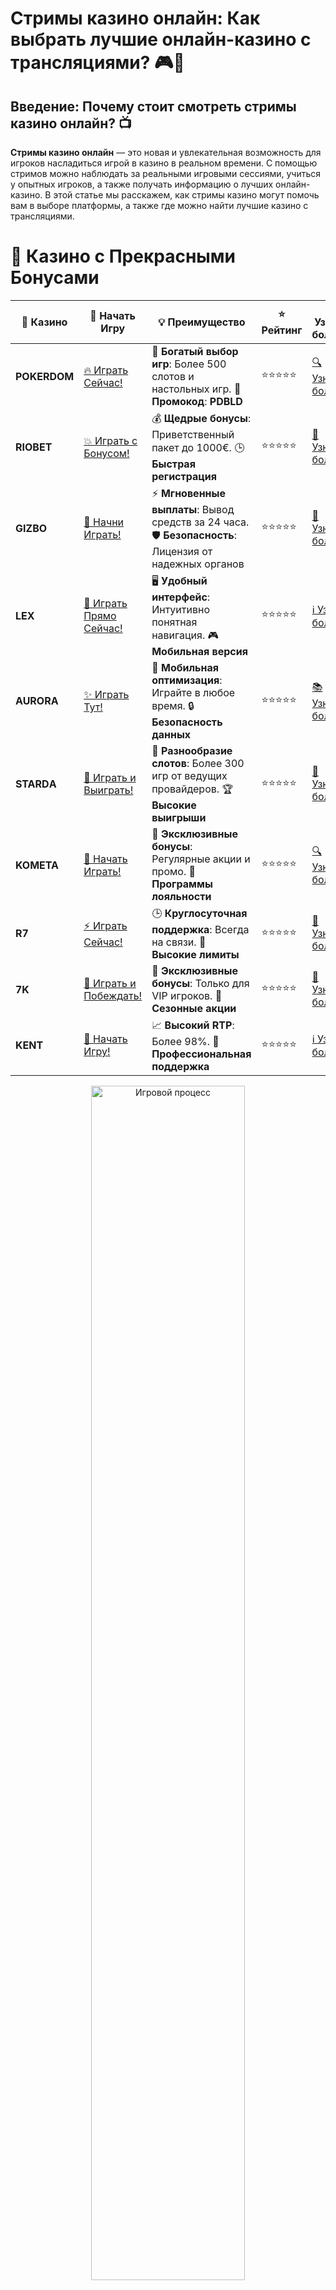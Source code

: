 # **Стримы казино онлайн: Как выбрать лучшие онлайн-казино с трансляциями?** 🎮💸

## Введение: Почему стоит смотреть стримы казино онлайн? 📺

**Стримы казино онлайн** — это новая и увлекательная возможность для игроков насладиться игрой в казино в реальном времени. С помощью стримов можно наблюдать за реальными игровыми сессиями, учиться у опытных игроков, а также получать информацию о лучших онлайн-казино. В этой статье мы расскажем, как стримы казино могут помочь вам в выборе платформы, а также где можно найти лучшие казино с трансляциями.

# 🌟 Казино с Прекрасными Бонусами

| 🎲 **Казино** | 🔗 **Начать Игру** | 💡 **Преимущество** | ⭐ **Рейтинг** | 🔗 **Узнать больше** | 🆕 **Новая информация** |
|--------------|---------------------|---------------------|----------------|----------------------|-------------------------|
| **POKERDOM**  | [🔥 Играть Сейчас!](https://brandplay.link/4k77v2yx) | 🎉 **Богатый выбор игр**: Более 500 слотов и настольных игр. 🎁 **Промокод**: **PDBLD** | ⭐⭐⭐⭐⭐ | [🔍 Узнать больше](https://brandplay.link/4k77v2yx) | 🏆 **Победители турниров** получают эксклюзивные подарки! |
| **RIOBET**    | [💥 Играть с Бонусом!](https://brandplay.link/7xBLTPyj) | 💰 **Щедрые бонусы**: Приветственный пакет до 1000€. 🕒 **Быстрая регистрация** | ⭐⭐⭐⭐⭐ | [📖 Узнать больше](https://brandplay.link/7xBLTPyj) | 💬 **Поддержка 24/7** для комфортной игры в любое время! |
| **GIZBO**     | [🚀 Начни Играть!](https://brandplay.link/bprXw4YV) | ⚡ **Мгновенные выплаты**: Вывод средств за 24 часа. 🛡️ **Безопасность**: Лицензия от надежных органов | ⭐⭐⭐⭐⭐ | [📝 Узнать больше](https://brandplay.link/bprXw4YV) | 🔒 **SSL-шифрование** для максимальной безопасности данных игроков. |
| **LEX**       | [💎 Играть Прямо Сейчас!](https://brandplay.link/zW4hdDFV) | 🖥️ **Удобный интерфейс**: Интуитивно понятная навигация. 🎮 **Мобильная версия** | ⭐⭐⭐⭐⭐ | [ℹ️ Узнать больше](https://brandplay.link/zW4hdDFV) | 📱 **Поддержка всех мобильных устройств** для удобства игры в любом месте. |
| **AURORA**    | [✨ Играть Тут!](https://10trafic-stat2.com/click/668546556bcc6313411604bd/6766/13032/subaccount) | 📱 **Мобильная оптимизация**: Играйте в любое время. 🔒 **Безопасность данных** | ⭐⭐⭐⭐⭐ | [📚 Узнать больше](https://10trafic-stat2.com/click/668546556bcc6313411604bd/6766/13032/subaccount) | 🌍 **Международная лицензия** на деятельность в разных странах. |
| **STARDА**    | [🎉 Играть и Выиграть!](https://brandplay.link/fB7xwRFL) | 🎰 **Разнообразие слотов**: Более 300 игр от ведущих провайдеров. 🏆 **Высокие выигрыши** | ⭐⭐⭐⭐⭐ | [🔎 Узнать больше](https://brandplay.link/fB7xwRFL) | 🎉 **Ежемесячные турниры** с крупными призами! |
| **KOMETA**    | [🎁 Начать Играть!](https://brandplay.link/8ZymQJV8) | 🎁 **Эксклюзивные бонусы**: Регулярные акции и промо. 🔄 **Программы лояльности** | ⭐⭐⭐⭐⭐ | [🔍 Узнать больше](https://brandplay.link/8ZymQJV8) | 🌟 **Персонализированные предложения** для долгосрочных игроков. |
| **R7**        | [⚡ Играть Сейчас!](https://brandplay.link/bMd3Yjsw) | 🕒 **Круглосуточная поддержка**: Всегда на связи. 💸 **Высокие лимиты** | ⭐⭐⭐⭐⭐ | [📖 Узнать больше](https://brandplay.link/bMd3Yjsw) | 🎯 **Рейтинг игроков** для лучших участников. |
| **7K**        | [🎯 Играть и Побеждать!](https://brandplay.link/BvQyFShp) | 🌟 **Эксклюзивные бонусы**: Только для VIP игроков. 🎉 **Сезонные акции** | ⭐⭐⭐⭐⭐ | [📝 Узнать больше](https://brandplay.link/BvQyFShp) | 🥇 **Особые привилегии** для постоянных игроков. |
| **KENT**      | [🔑 Начать Игру!](https://brandplay.link/Fv2WP3js) | 📈 **Высокий RTP**: Более 98%. 💼 **Профессиональная поддержка** | ⭐⭐⭐⭐⭐ | [ℹ️ Узнать больше](https://brandplay.link/Fv2WP3js) | 💬 **Поддержка на нескольких языках** для удобства игроков. |

<div align="center"> <img src="https://i.pinimg.com/originals/1d/b3/25/1db325483acbe642c6d4e6fdd73a4988.gif" alt="Игровой процесс" width="70%"> </div>
---

# 🚀 Быстрые Выигрыши и Поддержка

| 🎲 **Казино** | 🔗 **Начать Игру** | 💡 **Преимущество** | ⭐ **Рейтинг** | 🔗 **Узнать больше** | 🆕 **Новая информация** |
|--------------|---------------------|---------------------|----------------|----------------------|-------------------------|
| **GAMA**      | [🎯 Играть Прямо Сейчас!](https://brandplay.link/j6NMKsDz) | 🔍 **Интуитивный интерфейс**: Легкость использования. 🏅 **Престижные турниры** | ⭐⭐⭐⭐☆ | [🔎 Узнать больше](https://brandplay.link/j6NMKsDz) | 🏆 **Турниры с большими призами** каждый месяц. |
| **ONION**     | [💥 Играть и Выигрывать!](https://brandplay.link/zBGRVpQ9) | 🤑 **Низкие ставки**: Идеально для начинающих. 🔄 **Быстрые выводы** | ⭐⭐⭐⭐☆ | [🔍 Узнать больше](https://brandplay.link/zBGRVpQ9) | 🎮 **Казино для новичков** с простыми правилами. |
| **ЧЕМПИОН**   | [🏅 Играть в Турнире!](https://temon-gter.cfd/go/lRq?p80412p304504pcc44t17455) | 🏅 **Лояльная программа**: Награды за активность. 🎁 **Ежемесячные бонусы** | ⭐⭐⭐⭐☆ | [📖 Узнать больше](https://temon-gter.cfd/go/lRq?p80412p304504pcc44t17455) | 🥇 **Турниры и лояльность** — каждый шаг вознаграждается. |
| **VAVADA**    | [🚀 Играть Без Ожидания!](https://vavadapartner.pro/?promo=ea5c9275-6854-4505-94fc-95ab18221945-linkb2) | 🚀 **Быстрая регистрация**: Начните играть мгновенно. 🔐 **Безопасные транзакции** | ⭐⭐⭐⭐☆ | [📝 Узнать больше](https://vavadapartner.pro/?promo=ea5c9275-6854-4505-94fc-95ab18221945-linkb2) | 🏆 **Программа для новых игроков** с бонусами за регистрацию. |
| **FRIENDS**   | [🎉 Играть и Развлекаться!](https://gofriends.mba/linkb2) | 🤝 **Социальные игры**: Играйте с друзьями. 🌐 **Мультиплатформенность** | ⭐⭐⭐⭐☆ | [ℹ️ Узнать больше](https://gofriends.mba/linkb2) | 🎮 **Играйте с друзьями** и зарабатывайте бонусы за совместные действия. |
| **1WIN**      | [⚡ Играть и Выигрывать!](https://brandplay.link/smXVpBbG) | 🏆 **Спортивные ставки**: Широкий выбор видов спорта. 💵 **Высокие коэффициенты** | ⭐⭐⭐⭐☆ | [📚 Узнать больше](https://brandplay.link/smXVpBbG) | ⚽ **Бонусы на спортивные ставки** для активных игроков. |
| **DRIP**      | [💥 Играть Сразу!](https://drp-ircp01.com/c07e6a3db) | 🌐 **Инновационные игры**: Новейшие игровые технологии. 🛡️ **Высокая безопасность** | ⭐⭐⭐⭐☆ | [🔎 Узнать больше](https://drp-ircp01.com/c07e6a3db) | 🔧 **Инновационные функции** для удобства игры. |
| **JOYCASINO** | [🎰 Играть И Побеждать!](https://rpc30.call2me.pro/?/ru/registration?apkpop=0&partner=p24970p3291217pc98f) | 🎁 **Приятные бонусы**: Ежедневные акции и подарки. 🕹️ **Разнообразие игр** | ⭐⭐⭐⭐☆ | [🔍 Узнать больше](https://rpc30.call2me.pro/?/ru/registration?apkpop=0&partner=p24970p3291217pc98f) | 🎉 **Щедрые фриспины** для новых игроков. |
| **PLAYFORTUNA** | [🔥 Играть С Бонусом!](https://fortunapromo.net/alt/playfortuna/registration?0dc4a9362a71feb7e3f165fb8e766f70) | 🎉 **Регулярные акции**: Бонусы, фриспины и многое другое. 🏅 **Турниры** | ⭐⭐⭐⭐☆ | [📚 Узнать больше](https://fortunapromo.net/alt/playfortuna/registration?0dc4a9362a71feb7e3f165fb8e766f70) | 🎯 **Выгодные предложения** на популярные игры. |
| **SYKAA**     | [💸 Играть Сейчас!](https://s-two-way.com/?source=linkb2&pid=30697) | 💸 **Доступные ставки**: Идеально для новичков. 🎁 **Щедрые бонусы** | ⭐⭐⭐⭐☆ | [🔍 Узнать больше](https://s-two-way.com/?source=linkb2&pid=30697) | 💥 **Акции с большими бонусами** для новичков и опытных игроков. |

<div align="center"> <img src="https://schaeffers-cdn.s3.amazonaws.com/images/default-source/schaeffers-cdn-images/default-images/sectors/bigstock-casino-gambling-concept-with-f-369012793.jpg?sfvrsn=493ad806_4" alt="Игровой процесс" width="70%"> </div>
---

# 💸 Казино с Привлекательными Программами Лояльности

| 🎲 **Казино** | 🔗 **Начать Игру** | 💡 **Преимущество** | ⭐ **Рейтинг** | 🔗 **Узнать больше** | 🆕 **Новая информация** |
|--------------|---------------------|---------------------|----------------|----------------------|-------------------------|
| **KOMETA**    | [🎯 Начни Играть!](https://brandplay.link/8ZymQJV8) | 🎁 **Эксклюзивные бонусы**: Регулярные акции и промо. 🔄 **Программы лояльности** | ⭐⭐⭐⭐⭐ | [🔍 Узнать больше](https://brandplay.link/8ZymQJV8) | 🌟 **Персонализированные предложения** для долгосрочных игроков. |
| **1Xslots**   | [🏅 Играть Прямо Сейчас!](https://brandplay.link/hSB1khtr) | 🎉 **Множество акций**: Еженедельные бонусы и турниры. 🛡️ **Безопасность** | ⭐⭐⭐⭐⭐ | [📚 Узнать больше](https://brandplay.link/hSB1khtr) | 🏅 **Награды за активность**: участники программы лояльности получают специальные привилегии. |
| **R7**        | [🚀 Играть Сейчас!](https://brandplay.link/bMd3Yjsw) | 🕒 **Круглосуточная поддержка**: Всегда на связи. 💸 **Высокие лимиты** | ⭐⭐⭐⭐⭐ | [📖 Узнать больше](https://brandplay.link/bMd3Yjsw) | 💬 **VIP-поддержка** для постоянных игроков с приоритетом. |

<div align="center"> <img src="https://i.pinimg.com/originals/1d/b3/25/1db325483acbe642c6d4e6fdd73a4988.gif" alt="Игровой процесс" width="70%"> </div>
---

---

## 1. **Преимущества стримов казино онлайн** 🏆

### 1.1 **Учитесь у профессионалов** 🎥

Стримы казино позволяют вам наблюдать за реальными игровыми сессиями, что помогает понять стратегию, особенности игры и выбор ставок. Это полезно как для новичков, так и для опытных игроков, которые хотят улучшить свои навыки.

### 1.2 **Погружение в атмосферу реального казино** 🏙️

С помощью стримов вы можете увидеть, как работают реальные крупье, как проходит процесс ставок и игры, и прочувствовать атмосферу настоящего казино, не выходя из дома.

### 1.3 **Доступ к эксклюзивным бонусам** 🎁

Некоторые стримы казино предлагают эксклюзивные бонусы и промоакции для зрителей, такие как бесплатные вращения или бонусы за участие в трансляциях. Это дополнительная возможность для получения преимуществ и выигрышей.

---

## 2. **Где смотреть стримы казино онлайн?** 🌍

### 2.1 **Pokerdom** 🃏

**Pokerdom** — это популярное онлайн-казино, которое часто проводит трансляции своих игр, включая покерные турниры, рулетку и другие азартные игры. Стримы в **Pokerdom** позволяют зрителям следить за сессиями и даже принимать участие в играх.

- **Типы стримов**: Покер, рулетка, слоты.
- **Особенности**: Прямые трансляции с реальными крупье, возможности для участия.

### 2.2 **Riobet** 💰

**Riobet** также предлагает стримы казино онлайн, где игроки могут наблюдать за реальными играми с живыми дилерами. Это позволяет игрокам познакомиться с правилами игр и наглядно увидеть, как происходят игровые сессии.

- **Типы стримов**: Игры с живыми дилерами, рулетка, баккара.
- **Особенности**: Высококачественная трансляция, возможность обучения.

### 2.3 **Gizbo** 🎮

**Gizbo** предлагает не только широкий выбор игр, но и регулярные стримы казино, где можно наблюдать за играми и получать бонусы. Это отличное место для тех, кто хочет улучшить свою стратегию и развить навыки.

- **Типы стримов**: Рулетка, слоты, покер.
- **Особенности**: Прямые трансляции, бонусы для зрителей.

### 2.4 **LEX** 🔥

**LEX** организует стримы казино, на которых игроки могут следить за реальными играми, включая слоты и настольные игры. Стримы помогают новичкам освоиться в играх и получить советы от опытных игроков.

- **Типы стримов**: Слоты, рулетка, карточные игры.
- **Особенности**: Возможность взаимодействовать с крупье, советы и стратегии.

---

## 3. **Как выбрать лучшие онлайн-казино с трансляциями?** 🎯

### 3.1 **Проверьте репутацию казино** 🏅

Перед тем как выбрать казино для просмотра стримов, убедитесь, что оно имеет хорошую репутацию и лицензии от надежных регуляторов. Это гарантирует безопасность и честность игры.

### 3.2 **Обратите внимание на качество трансляций** 📺

Лучшие онлайн-казино с стримами предлагают высококачественные видео и стабильную трансляцию. Убедитесь, что казино предлагает четкие и качественные стримы без задержек.

### 3.3 **Ищите бонусы для зрителей** 🎁

Многие казино предлагают бонусы и эксклюзивные предложения для зрителей стримов, такие как фриспины или бонусы на депозиты. Следите за акциями, чтобы получить дополнительные преимущества.

---

## 4. **Как использовать стримы для улучшения своей игры?** 🧠

### 4.1 **Анализируйте стратегии опытных игроков** 🏆

Наблюдая за профессиональными игроками, вы можете учиться их стратегиям и принимать более обоснованные решения в своей игре. Многие стримеры делятся своими тактиками и мыслями о текущей игре.

### 4.2 **Взаимодействуйте с крупье и игроками** 🤝

Некоторые стримы позволяют зрителям общаться с крупье или другими игроками, что помогает получить дополнительные советы и улучшить свою игру.

### 4.3 **Участвуйте в турнирах и акциях** 🏅

Многие казино проводят турниры и акции, приуроченные к стримам. Участвуйте в них, чтобы получить шанс на выигрыш и дополнительные бонусы.

---

## Заключение: Наслаждайтесь стримами казино онлайн и выигрывайте! 🏆

**Стримы казино онлайн** — это отличная возможность для игроков из России и всего мира погрузиться в атмосферу реального казино, наблюдая за играми в реальном времени. Вы можете учиться, развивать свои навыки и получать бонусы, просто смотря трансляции. Выбирайте лучшие онлайн-казино с трансляциями и получайте удовольствие от игры!

---

Следите за стримами и получайте бонусы, наслаждаясь увлекательным процессом онлайн-игр! 🎰🎥
